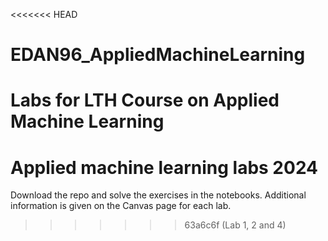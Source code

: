 <<<<<<< HEAD
# EDAN96_AppliedMachineLearning
Labs for LTH Course on Applied Machine Learning
=======
# Applied machine learning labs 2024

Download the repo and solve the exercises in the notebooks. Additional information is given on the Canvas page for each lab. 
>>>>>>> 63a6c6f (Lab 1, 2 and 4)
